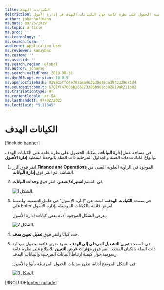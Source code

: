 ```yaml
---
title: ‏‫الكيانات الهدف
description: يوضح هذا المقال كيفية الحصول على نظرة عامة حول الكيانات الهدف في إدارة الأصول.
author: johanhoffmann
ms.date: 09/26/2019
ms.topic: article
ms.prod: ''
ms.technology: ''
ms.search.form: ''
audience: Application User
ms.reviewer: kamaybac
ms.custom: ''
ms.assetid: ''
ms.search.region: Global
ms.author: johanho
ms.search.validFrom: 2019-08-31
ms.dyn365.ops.version: 10.0.5
ms.openlocfilehash: 838e3affd4e782bea463638e28da3943329671d4
ms.sourcegitcommit: 6781fc47606b266873385b901c302819ab211b82
ms.translationtype: HT
ms.contentlocale: ar-SA
ms.lasthandoff: 07/02/2022
ms.locfileid: "9111845"
---
```

# <a name="target-entities"></a>الكيانات الهدف

[!include [banner](../../includes/banner.md)]

 

في مساحة عمل **إدارة البيانات**، يمكنك الحصول على نظرة عامة على الكيانات الهدف وأنواع الكيانات ذات الصلة والجداول المرحلية‬ ذات الصلة بالوحدة النمطية **إدارة الأصول**. 

1. انقر فوق الزر **Finance and Operations** الموجود في الزاوية العلوية اليمنى من الشاشة، ثم انقر فوق **إدارة البيانات**.

2. في القسم **استيراد/تصدير**، انقر فوق **وحدات البيانات**. 

    ![الشكل 1.](media/01-data-management.png)

3. في صفحة **الكيانات الهدف**، ابحث عن "إدارة الأصول" في عامل التصفية، واضغط على Enter لعرض قائمة بالكيانات المرتبطة بإدارة الأصول.

    يعرض الشكل الموجود أدناه بعض كيانات إدارة الأصول.

   ![الشكل 2.](media/02-data-management.png)

4. حدد كيانًا وانقر فوق **تعديل تعيين هدف‬**.

5. في الصفحة **تعيين التشغيل المرحلي إلى الهدف‬**، سوف ترى قائمة بحقول مرحلية ذات الصلة بالكيان المحدد. انقر فوق **مؤثرات عرض التعيين** للاطلاع على نظرة عامة رسومية حول كيفية ارتباط البيانات المرحلية والبيانات الهدف. 

    في الشكل الموضح أدناه، تظهر مرئيات الحقول المرتبطة بأنواع الأصول.

    ![الشكل 3.](media/03-data-management.png)



[!INCLUDE[footer-include](../../../includes/footer-banner.md)]

